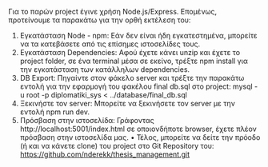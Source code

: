 Για το παρών project έγινε χρήση Node.js/Express. Επομένως,
προτείνουμε τα παρακάτω για την ορθή εκτέλεση του:
1. Εγκατάσταση Node - npm: Εάν δεν είναι ήδη εγκατεστημένα, μπορείτε να τα
κατεβάσετε από τις επίσημες ιστοσελίδες τους.
2. Εγκατάσταση Dependencies: Αφού έχετε κάνει unzip και έχετε το project
folder, σε ένα terminal μέσα σε εκείνο, τρέξτε npm install για την εγκατάσταση
των κατάλληλων dependencies.
3. DB Export: Πηγαίντε στον φάκελο server και τρέξτε την παρακάτω εντολή για
την εφαρμογή του φακέλου final db.sql στο project:
mysql -u root -p diplomatiki_sys < ../database/final_db.sql
4. Ξεκινήστε τον server: Μπορείτε να ξεκινήσετε τον server με την εντολή npm
run dev.
5. Πρόσβαση στην ιστοσελίδα: Γράφοντας
http://localhost:5001/index.html
σε οποιονδήποτε browser, έχετε πλέον πρόσβαση στην ιστοσελίδα μας.
• Τέλος, μπορείτε να δείτε την πρόοδο (ή και να κάνετε clone) του project στο Git
Repository του:
https://github.com/nderekk/thesis_management.git
